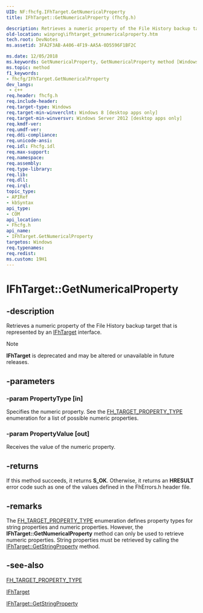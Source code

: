 ```yaml
---
UID: NF:fhcfg.IFhTarget.GetNumericalProperty
title: IFhTarget::GetNumericalProperty (fhcfg.h)

description: Retrieves a numeric property of the File History backup target that is represented by an IFhTarget interface.
old-location: winprog\ifhtarget_getnumericalproperty.htm
tech.root: DevNotes
ms.assetid: 3FA2F3AB-A406-4F19-AA5A-0D5596F1BF2C

ms.date: 12/05/2018
ms.keywords: GetNumericalProperty, GetNumericalProperty method [Windows API], GetNumericalProperty method [Windows API],IFhTarget interface, IFhTarget interface [Windows API],GetNumericalProperty method, IFhTarget.GetNumericalProperty, IFhTarget::GetNumericalProperty, fhcfg/IFhTarget::GetNumericalProperty, winprog.ifhtarget_getnumericalproperty
ms.topic: method
f1_keywords:
- fhcfg/IFhTarget.GetNumericalProperty
dev_langs:
 - c++
req.header: fhcfg.h
req.include-header: 
req.target-type: Windows
req.target-min-winverclnt: Windows 8 [desktop apps only]
req.target-min-winversvr: Windows Server 2012 [desktop apps only]
req.kmdf-ver: 
req.umdf-ver: 
req.ddi-compliance: 
req.unicode-ansi: 
req.idl: Fhcfg.idl
req.max-support: 
req.namespace: 
req.assembly: 
req.type-library: 
req.lib: 
req.dll: 
req.irql: 
topic_type:
- APIRef
- kbSyntax
api_type:
- COM
api_location:
- Fhcfg.h
api_name:
- IFhTarget.GetNumericalProperty
targetos: Windows
req.typenames: 
req.redist: 
ms.custom: 19H1
---
```


# IFhTarget::GetNumericalProperty


## -description


Retrieves a numeric property of the File History backup target that is represented by an <a href="https://docs.microsoft.com/windows/desktop/api/fhcfg/nn-fhcfg-ifhtarget">IFhTarget</a> interface.

> [!NOTE] 
> **IFhTarget** is deprecated and may be altered or unavailable in future releases.

## -parameters




### -param PropertyType [in]

Specifies the numeric property. See the <a href="https://docs.microsoft.com/windows/desktop/api/fhcfg/ne-fhcfg-fh_target_property_type">FH_TARGET_PROPERTY_TYPE</a> enumeration for a list of possible numeric properties.


### -param PropertyValue [out]

Receives the value of the numeric property.


## -returns



If this method succeeds, it returns <b>S_OK</b>. Otherwise, it returns an <b>HRESULT</b> error code such as one of the values defined in the FhErrors.h header file.




## -remarks



The <a href="https://docs.microsoft.com/windows/desktop/api/fhcfg/ne-fhcfg-fh_target_property_type">FH_TARGET_PROPERTY_TYPE</a> enumeration defines property types for string properties and numeric properties. However, the <b>IFhTarget::GetNumericalProperty</b> method can only be used to retrieve numeric properties. String properties must be retrieved by  calling the <a href="https://docs.microsoft.com/windows/desktop/api/fhcfg/nf-fhcfg-ifhtarget-getstringproperty">IFhTarget::GetStringProperty</a> method.




## -see-also




<a href="https://docs.microsoft.com/windows/desktop/api/fhcfg/ne-fhcfg-fh_target_property_type">FH_TARGET_PROPERTY_TYPE</a>



<a href="https://docs.microsoft.com/windows/desktop/api/fhcfg/nn-fhcfg-ifhtarget">IFhTarget</a>



<a href="https://docs.microsoft.com/windows/desktop/api/fhcfg/nf-fhcfg-ifhtarget-getstringproperty">IFhTarget::GetStringProperty</a>
 

 

